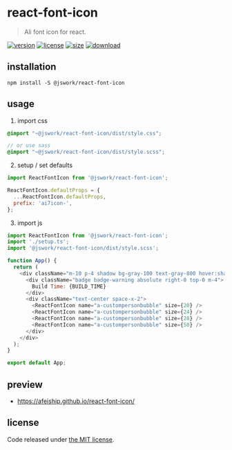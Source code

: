 # react-font-icon
> Ali font icon for react.

[![version][version-image]][version-url]
[![license][license-image]][license-url]
[![size][size-image]][size-url]
[![download][download-image]][download-url]

## installation
```shell
npm install -S @jswork/react-font-icon
```

## usage
1. import css
  ```scss
  @import "~@jswork/react-font-icon/dist/style.css";

  // or use sass
  @import "~@jswork/react-font-icon/dist/style.scss";
  ```
2. setup / set defaults
```js
import ReactFontIcon from '@jswork/react-font-icon';

ReactFontIcon.defaultProps = {
  ...ReactFontIcon.defaultProps,
  prefix: 'ai7icon-',
};
```
3. import js
  ```js
  import ReactFontIcon from '@jswork/react-font-icon';
  import './setup.ts';
  import '@jswork/react-font-icon/dist/style.scss';

  function App() {
    return (
      <div className="m-10 p-4 shadow bg-gray-100 text-gray-800 hover:shadow-md transition-all">
        <div className="badge badge-warning absolute right-0 top-0 m-4">
          Build Time: {BUILD_TIME}
        </div>
        <div className="text-center space-x-2">
          <ReactFontIcon name="a-custompersonbubble" size={20} />
          <ReactFontIcon name="a-custompersonbubble" size={24} />
          <ReactFontIcon name="a-custompersonbubble" size={28} />
          <ReactFontIcon name="a-custompersonbubble" size={50} />
        </div>
      </div>
    );
  }

  export default App;
  ```

## preview
- https://afeiship.github.io/react-font-icon/

## license
Code released under [the MIT license](https://github.com/afeiship/react-font-icon/blob/master/LICENSE.txt).

[version-image]: https://img.shields.io/npm/v/@jswork/react-font-icon
[version-url]: https://npmjs.org/package/@jswork/react-font-icon

[license-image]: https://img.shields.io/npm/l/@jswork/react-font-icon
[license-url]: https://github.com/afeiship/react-font-icon/blob/master/LICENSE.txt

[size-image]: https://img.shields.io/bundlephobia/minzip/@jswork/react-font-icon
[size-url]: https://github.com/afeiship/react-font-icon/blob/master/dist/react-font-icon.min.js

[download-image]: https://img.shields.io/npm/dm/@jswork/react-font-icon
[download-url]: https://www.npmjs.com/package/@jswork/react-font-icon

